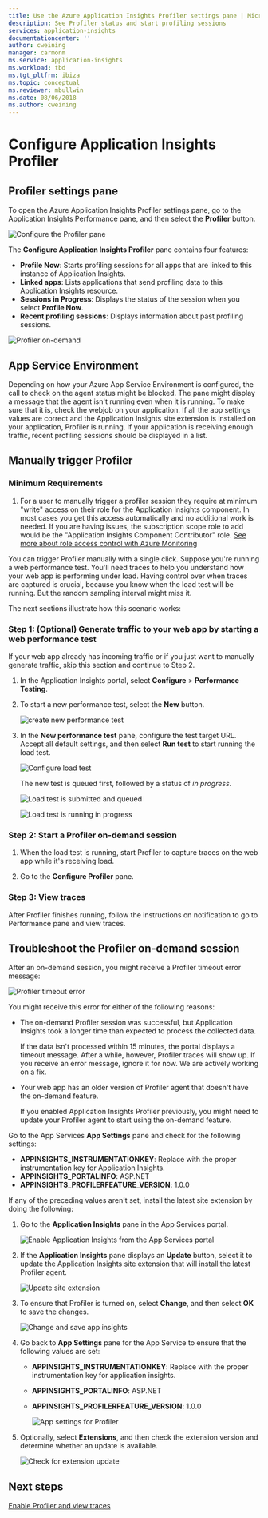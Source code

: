 ```yaml
---
title: Use the Azure Application Insights Profiler settings pane | Microsoft Docs
description: See Profiler status and start profiling sessions
services: application-insights
documentationcenter: ''
author: cweining
manager: carmonm
ms.service: application-insights
ms.workload: tbd
ms.tgt_pltfrm: ibiza
ms.topic: conceptual
ms.reviewer: mbullwin
ms.date: 08/06/2018
ms.author: cweining
---
```


# Configure Application Insights Profiler

## Profiler settings pane

To open the Azure Application Insights Profiler settings pane, go to the Application Insights Performance pane, and then select the **Profiler** button.

![Configure the Profiler pane][configure-profiler-entry]

The **Configure Application Insights Profiler** pane contains four features: 
* **Profile Now**: Starts profiling sessions for all apps that are linked to this instance of Application Insights.
* **Linked apps**: Lists applications that send profiling data to this Application Insights resource.
* **Sessions in Progress**: Displays the status of the session when you select **Profile Now**. 
* **Recent profiling sessions**: Displays information about past profiling sessions.

![Profiler on-demand][profiler-on-demand]

## App Service Environment
Depending on how your Azure App Service Environment is configured, the call to check on the agent status might be blocked. The pane might display a message that the agent isn't running even when it is running. To make sure that it is, check the webjob on your application. If all the app settings values are correct and the Application Insights site extension is installed on your application, Profiler is running. If your application is receiving enough traffic, recent profiling sessions should be displayed in a list.

## <a id="profileondemand"></a> Manually trigger Profiler

### Minimum Requirements 
1. For a user to manually trigger a profiler session they require at minimum "write" access on their role for the Application Insights component. In most cases you get this access automatically and no additional work is needed. If you are having issues, the subscription scope role to add would be the "Application Insights Component Contributor" role. [See more about role access control with Azure Monitoring](https://docs.microsoft.com/en-us/azure/azure-monitor/app/resources-roles-access-control)

You can trigger Profiler manually with a single click. Suppose you're running a web performance test. You'll need traces to help you understand how your web app is performing under load. Having control over when traces are captured is crucial, because you know when the load test will be running. But the random sampling interval might miss it.

The next sections illustrate how this scenario works:

### Step 1: (Optional) Generate traffic to your web app by starting a web performance test

If your web app already has incoming traffic or if you just want to manually generate traffic, skip this section and continue to Step 2.

1. In the Application Insights portal, select **Configure** > **Performance Testing**. 

1. To start a new performance test, select the **New** button.

   ![create new performance test][create-performance-test]

1. In the **New performance test** pane, configure the test target URL. Accept all default settings, and then select **Run test** to start running the load test.

    ![Configure load test][configure-performance-test]

    The new test is queued first, followed by a status of *in progress*.

    ![Load test is submitted and queued][load-test-queued]

    ![Load test is running in progress][load-test-in-progress]

### Step 2: Start a Profiler on-demand session

1. When the load test is running, start Profiler to capture traces on the web app while it's receiving load.

1. Go to the **Configure Profiler** pane.


### Step 3: View traces

After Profiler finishes running, follow the instructions on notification to go to Performance pane and view traces.

## Troubleshoot the Profiler on-demand session

After an on-demand session, you might receive a Profiler timeout error message:

![Profiler timeout error][profiler-timeout]

You might receive this error for either of the following reasons:

* The on-demand Profiler session was successful, but Application Insights took a longer time than expected to process the collected data.  

  If the data isn't processed within 15 minutes, the portal displays a timeout message. After a while, however, Profiler traces will show up. If you receive an error message, ignore it for now. We are actively working on a fix.

* Your web app has an older version of Profiler agent that doesn't have the on-demand feature.  

  If you enabled Application Insights Profiler previously, you might need to update your Profiler agent to start using the on-demand feature.
  
Go to the App Services **App Settings** pane and check for the following settings:
* **APPINSIGHTS_INSTRUMENTATIONKEY**: Replace with the proper instrumentation key for Application Insights.
* **APPINSIGHTS_PORTALINFO**: ASP.NET
* **APPINSIGHTS_PROFILERFEATURE_VERSION**: 1.0.0

If any of the preceding values aren't set, install the latest site extension by doing the following:

1. Go to the **Application Insights** pane in the App Services portal.

    ![Enable Application Insights from the App Services portal][enable-app-insights]

1. If the **Application Insights** pane displays an **Update** button, select it to update the Application Insights site extension that will install the latest Profiler agent.

    ![Update site extension][update-site-extension]

1. To ensure that Profiler is turned on, select **Change**, and then select **OK** to save the changes.

    ![Change and save app insights][change-and-save-appinsights]

1. Go back to **App Settings** pane for the App Service to ensure that the following values are set:
   * **APPINSIGHTS_INSTRUMENTATIONKEY**: Replace with the proper instrumentation key for application insights.
   * **APPINSIGHTS_PORTALINFO**: ASP.NET 
   * **APPINSIGHTS_PROFILERFEATURE_VERSION**: 1.0.0

     ![App settings for Profiler][app-settings-for-profiler]

1. Optionally, select **Extensions**, and then check the extension version and determine whether an update is available.

    ![Check for extension update][check-for-extension-update]

## Next steps
[Enable Profiler and view traces](profiler-overview.md?toc=/azure/azure-monitor/toc.json)

[profiler-on-demand]: ./media/profiler-settings/Profiler-on-demand.png
[configure-profiler-entry]: ./media/profiler-settings/configure-profiler-entry.png
[create-performance-test]: ./media/profiler-settings/new-performance-test.png
[configure-performance-test]: ./media/profiler-settings/configure-performance-test.png
[load-test-queued]: ./media/profiler-settings/load-test-queued.png
[load-test-in-progress]: ./media/profiler-settings/load-test-inprogress.png
[enable-app-insights]: ./media/profiler-settings/enable-app-insights-blade-01.png
[update-site-extension]: ./media/profiler-settings/update-site-extension-01.png
[change-and-save-appinsights]: ./media/profiler-settings/change-and-save-appinsights-01.png
[app-settings-for-profiler]: ./media/profiler-settings/appsettings-for-profiler-01.png
[check-for-extension-update]: ./media/profiler-settings/check-extension-update-01.png
[profiler-timeout]: ./media/profiler-settings/profiler-timeout.png
